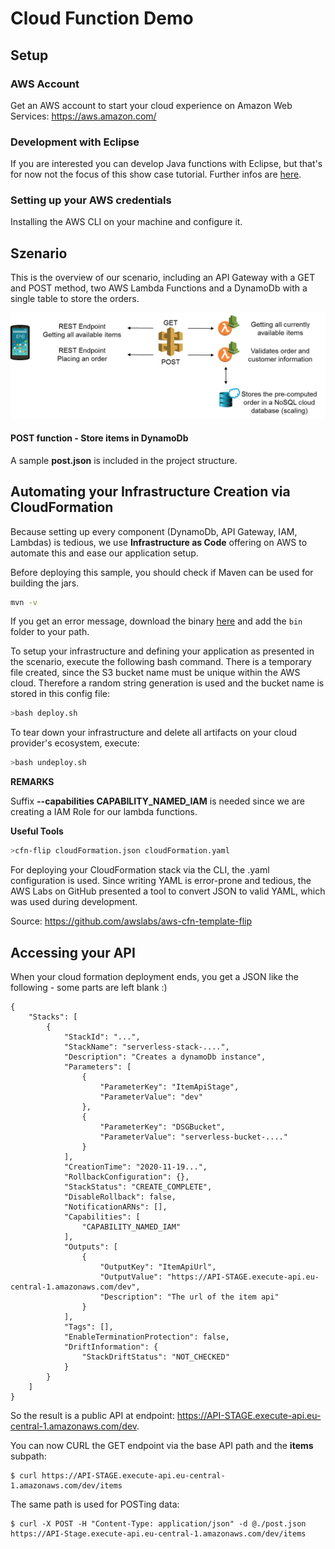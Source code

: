 # Cloud Function Demo

## Setup

### AWS Account

Get an AWS account to start your cloud experience on Amazon Web Services: https://aws.amazon.com/

### Development with Eclipse

If you are interested you can develop Java functions with Eclipse, but that's for now not the focus of this show case tutorial.
Further infos are [here](eclipse.md).


### Setting up your AWS credentials

Installing the AWS CLI on your machine and configure it.


## Szenario

This is the overview of our scenario, including an API Gateway with a GET and POST method, two AWS Lambda Functions and a DynamoDb with a single table to store the orders.

![alt text](scenario.png)

#### POST function - Store items in DynamoDb

A sample **post.json** is included in the project structure.

## Automating your Infrastructure Creation via CloudFormation

Because setting up every component (DynamoDb, API Gateway, IAM, Lambdas) is tedious, we use **Infrastructure as Code** offering on AWS to automate this and ease our application setup.

Before deploying this sample, you should check if Maven can be used for building the jars.

```bash
mvn -v
```
If you get an error message, download the binary [here](https://maven.apache.org/download.cgi) and add the `bin` folder to your path.

To setup your infrastructure and defining your application as presented in the scenario, execute the following bash command.
There is a temporary file created, since the S3 bucket name must be unique within the AWS cloud.
Therefore a random string generation is used and the bucket name is stored in this config file:

```bash
>bash deploy.sh
```

To tear down your infrastructure and delete all artifacts on your cloud provider's ecosystem, execute:

```bash
>bash undeploy.sh
```

**REMARKS**

Suffix **--capabilities CAPABILITY_NAMED_IAM** is needed since we are creating a IAM Role for our lambda functions.

**Useful Tools**

 ```bash
 >cfn-flip cloudFormation.json cloudFormation.yaml
 ```
For deploying your CloudFormation stack via the CLI, the .yaml configuration is used. Since writing YAML is error-prone and tedious, the AWS Labs on GitHub presented a tool to convert JSON to valid YAML, which was used during development.

 Source: https://github.com/awslabs/aws-cfn-template-flip

## Accessing your API

When your cloud formation deployment ends, you get a JSON like the following - some parts are left blank :)
 ```
 {
     "Stacks": [
         {
             "StackId": "...",
             "StackName": "serverless-stack-....",
             "Description": "Creates a dynamoDb instance",
             "Parameters": [
                 {
                     "ParameterKey": "ItemApiStage",
                     "ParameterValue": "dev"
                 },
                 {
                     "ParameterKey": "DSGBucket",
                     "ParameterValue": "serverless-bucket-...."
                 }
             ],
             "CreationTime": "2020-11-19...",
             "RollbackConfiguration": {},
             "StackStatus": "CREATE_COMPLETE",
             "DisableRollback": false,
             "NotificationARNs": [],
             "Capabilities": [
                 "CAPABILITY_NAMED_IAM"
             ],
             "Outputs": [
                 {
                     "OutputKey": "ItemApiUrl",
                     "OutputValue": "https://API-STAGE.execute-api.eu-central-1.amazonaws.com/dev",
                     "Description": "The url of the item api"
                 }
             ],
             "Tags": [],
             "EnableTerminationProtection": false,
             "DriftInformation": {
                 "StackDriftStatus": "NOT_CHECKED"
             }
         }
     ]
 }
 ```

So the result is a public API at endpoint: https://API-STAGE.execute-api.eu-central-1.amazonaws.com/dev.

You can now CURL the GET endpoint via the base API path and the **items** subpath:
```
$ curl https://API-STAGE.execute-api.eu-central-1.amazonaws.com/dev/items
```
The same path is used for POSTing data:
```
$ curl -X POST -H "Content-Type: application/json" -d @./post.json https://API-Stage.execute-api.eu-central-1.amazonaws.com/dev/items
```
